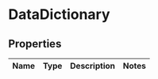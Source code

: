 
# DataDictionary

## Properties
Name | Type | Description | Notes
------------ | ------------- | ------------- | -------------



